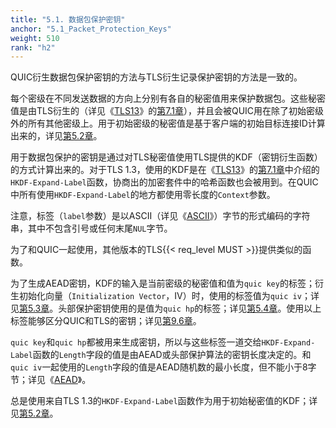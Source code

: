 ```yaml
---
title: "5.1. 数据包保护密钥"
anchor: "5.1_Packet_Protection_Keys"
weight: 510
rank: "h2"
---
```


QUIC衍生数据包保护密钥的方法与TLS衍生记录保护密钥的方法是一致的。

每个密级在不同发送数据的方向上分别有各自的秘密值用来保护数据包。这些秘密值是由TLS衍生的（详见《[TLS13]()》的[第7.1章]()），并且会被QUIC用在除了初始密级外的所有其他密级上。用于初始密级的秘密值是基于客户端的初始目标连接ID计算出来的，详见[第5.2章]()。

用于数据包保护的密钥是通过对TLS秘密值使用TLS提供的KDF（密钥衍生函数）的方式计算出来的。对于TLS 1.3，使用的KDF是在《[TLS13]()》的[第7.1章]()中介绍的`HKDF-Expand-Label`函数，协商出的加密套件中的哈希函数也会被用到。在QUIC中所有使用`HKDF-Expand-Label`的地方都使用零长度的`Context`参数。

注意，标签（`label`参数）是以ASCII（详见《[ASCII]()》）字节的形式编码的字符串，其中不包含引号或任何末尾`NUL`字节。

为了和QUIC一起使用，其他版本的TLS{{< req_level MUST >}}提供类似的函数。

为了生成AEAD密钥，KDF的输入是当前密级的秘密值和值为`quic key`的标签；衍生初始化向量（`Initialization Vector`，IV）时，使用的标签值为`quic iv`；详见[第5.3章]()。头部保护密钥使用的是值为`quic hp`的标签；详见[第5.4章]()。使用以上标签能够区分QUIC和TLS的密钥；详见[第9.6章]()。

`quic key`和`quic hp`都被用来生成密钥，所以与这些标签一道交给`HKDF-Expand-Label`函数的`Length`字段的值是由AEAD或头部保护算法的密钥长度决定的。和`quic iv`一起使用的`Length`字段的值是AEAD随机数的最小长度，但不能小于8字节；详见《[AEAD]()》。

总是使用来自TLS 1.3的`HKDF-Expand-Label`函数作为用于初始秘密值的KDF；详见[第5.2章]()。

